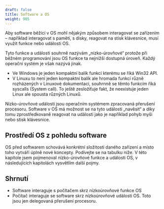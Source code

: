```yaml
---
draft: false
title: Software a OS
weight: 905
---
```


Aby software běžící v OS mohl nějakým způsobem interagovat se zařízením – například interagovat s pamětí, s disky, reagovat na stisk klávesnice, musí využít funkce nebo události OS.

Tyto funkce a události souhrně nazývám „nízko-úrovňové“ protože při běžném programování jsou OS funkce ta nejnižší dostupná úroveň. Každý operační systém je však nazývá jinak.

- Ve Windows je jeden kompaktní balík funkcí kterému se říká Win32 API.
- V Linuxu to není jeden kompaktní balík ale hromada funkcí různě rozházených v Linuxové dokumentaci, souhrnně se těmto funkcím říká syscalls (System call). To ještě zesložiťuje fakt, že neexistuje jeden Linux ale spousta různých Linuxů.

Nízko-úrovňové události jsou operačním systémem zpracovaná přerušení procesoru. Software v OS má možnost se na tyto události „navěsit“ a díky tomu zprostředkovaně reagovat na události jako je například pohyb myši nebo stisk klávesnice.

## Prostředí OS z pohledu software

OS před softwarem schovává konkrétní složitosti daného zařízení a místo toho vytváří úplně nové koncepty. Podívejte se na tabulku níže. V této kapitole jsem pojmenoval nízko-úrovňové funkce a události OS, v následujících kapitolách vysvětlím další pojmy.

<div class="note1">

<!-- 
TODO
    Zařízení	Co vidí os	co vidí software běžící v os
Fyzická RAM paměť	Fyzická RAM paměť
Kernel space
User space	Virtuální paměť
HDD/SSD disky	HDD/SSD disky
NTFS, FAT32, ext3, ext4…	Souborový systém
USB zařízení	USB zařízení
Ovladače	Nízko-úrovňové
funkce a události OS
Fyzická jádra procesoru	Fyzická jádra procesoru
Scheduler
Procesy
Vlákna
Context switch	Procesy a vlákna
-->
</div>

## Shrnutí

- Software interaguje s počítačem skrz nízkoúrovňové funkce OS
- Počítač interaguje se software skrz nízkoúrovňové události OS. Toto jsou jen delegovaná přerušení procesoru.